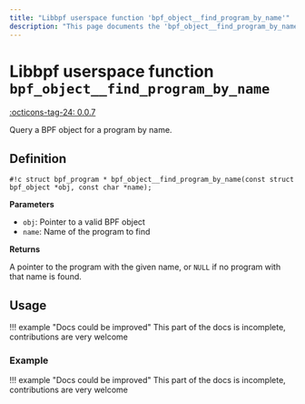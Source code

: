 ```yaml
---
title: "Libbpf userspace function 'bpf_object__find_program_by_name'"
description: "This page documents the 'bpf_object__find_program_by_name' libbpf userspace function, including its definition, usage, and examples."
---
```

# Libbpf userspace function `bpf_object__find_program_by_name`

<!-- [LIBBPF_TAG] -->
[:octicons-tag-24: 0.0.7](https://github.com/libbpf/libbpf/releases/tag/v0.0.7)
<!-- [/LIBBPF_TAG] -->

Query a BPF object for a program by name.

## Definition

`#!c struct bpf_program * bpf_object__find_program_by_name(const struct bpf_object *obj, const char *name);`

**Parameters**

- `obj`: Pointer to a valid BPF object
- `name`: Name of the program to find

**Returns**

A pointer to the program with the given name, or `NULL` if no program with that name is found.

## Usage

!!! example "Docs could be improved"
    This part of the docs is incomplete, contributions are very welcome

### Example

!!! example "Docs could be improved"
    This part of the docs is incomplete, contributions are very welcome
